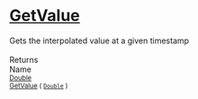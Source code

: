 # [GetValue](./IInterpolation-100663762.md)

Gets the interpolated value at a given timestamp
<br><br>
Returns<img width=542/>Name
<br>
<sub>[Double](https://docs.microsoft.com/en-us/dotnet/api/System.Double)</sub><img width=500/><sub>[GetValue](./IInterpolation-100663762.md) ( [`Double`](https://docs.microsoft.com/en-us/dotnet/api/System.Double) )</sub><br>



